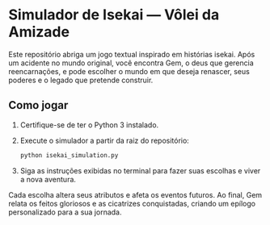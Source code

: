 # Simulador de Isekai — Vôlei da Amizade

Este repositório abriga um jogo textual inspirado em histórias isekai. Após um
acidente no mundo original, você encontra Gem, o deus que gerencia
reencarnações, e pode escolher o mundo em que deseja renascer, seus poderes e o
legado que pretende construir.

## Como jogar

1. Certifique-se de ter o Python 3 instalado.
2. Execute o simulador a partir da raiz do repositório:

   ```bash
   python isekai_simulation.py
   ```

3. Siga as instruções exibidas no terminal para fazer suas escolhas e viver a
   nova aventura.

Cada escolha altera seus atributos e afeta os eventos futuros. Ao final, Gem
relata os feitos gloriosos e as cicatrizes conquistadas, criando um epílogo
personalizado para a sua jornada.

